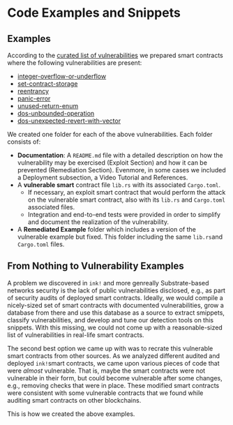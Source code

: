 # Code Examples and Snippets
## Examples
According to the 
[curated list of vulnerabilities](../curated-list-of-vulnerabilities/README.md)
we prepared smart contracts where the following vulnerabilities are present:
- [integer-overflow-or-underflow](./examples/integer-overflow-or-underflow/README.md)
- [set-contract-storage](./examples/set-contract-storage/README.md)
- [reentrancy](./examples/reentrancy/README.md)
- [panic-error](./examples/panic-error/README.md)
- [unused-return-enum](./examples/unused-return-enum/README.md)
- [dos-unbounded-operation](./examples/dos-unbounded-operation/README.md)
- [dos-unexpected-revert-with-vector](./examples/dos-unexpected-revert-with-vector/README.md)

We created one folder for each of the above vulnerabilities. 
Each folder consists of: 
- **Documentation**: A `README.md` file with a detailed description on how the
vulnerability may be exercised (Exploit Section) and how it can be prevented
(Remediation Section). Evenmore, in some cases we included a Deployment 
subsection, a Video Tutorial and References.
- A **vulnerable smart** contract file `lib.rs` with its associated 
    `Cargo.toml`.
    - If necessary, an exploit smart contract that would perform the attack on
    the vulnerable smart contract, also with its `lib.rs` and `Cargo.toml` 
    associated files.
    - Integration and end-to-end tests were provided in order to simplify and
    document the realization of the vulnerability. 
- A **Remediated Example** folder which includes a version of the vulnerable
example but fixed. This folder including the same `lib.rs`and `Cargo.toml`
files.

## From Nothing to Vulnerability Examples
A problem we discovered in `ink!` and more genreally Substrate-based networks
security is the lack of public vulnerabilities disclosed, e.g., as part of 
security audits of deployed smart contracts. Ideally, we would compile a 
nicely-sized set of smart contracts with documented vulnerabilities, grow a 
database from there and use this database as a source to extract smippets,
classify vulnerabilities, and develop and tune our detection tools on this 
snippets. With this missing, we could not come up with a reasonable-sized 
list of vulnerabilities in real-life smart contracts. 

The second best option we came up with was to recrate this vulnerable smart 
contracts from other sources. As we analyzed different audited and deployed 
`ink!`smart contracts, we came upon various pieces of code that were _almost_
vulnerable. That is, maybe the smart contracts were not vulnerable in their 
form, but could become vulnerable after some changes, e.g., removing checks 
that were in place. These modified smart contracts were consistent with some
vulnerable contracts that we found while auditing smart contracts on other
blockchains.

This is how we created the above examples.
